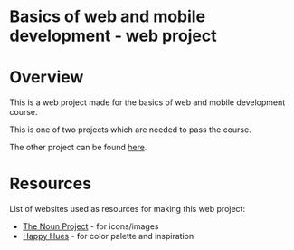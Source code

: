 # Basics of web and mobile development - web project

# Overview

This is a web project made for the basics of web and mobile development course.

This is one of two projects which are needed to pass the course.

The other project can be found [here](https://github.com/lukakuterovac/orwma-mobile-project).

# Resources

List of websites used as resources for making this web project:

- [The Noun Project](https://thenounproject.com) - for icons/images
- [Happy Hues](https://www.happyhues.co) - for color palette and inspiration
